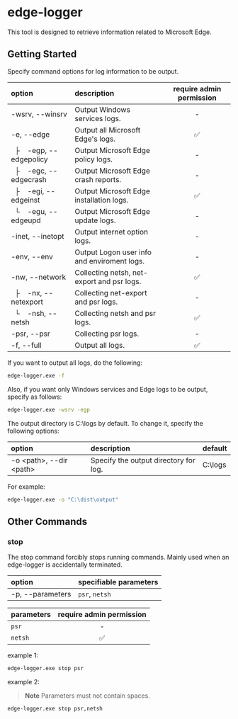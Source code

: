 # edge-logger

This tool is designed to retrieve information related to Microsoft Edge.

## Getting Started

Specify command options for log information to be output.

| option | description | require admin permission |
| :-- | :-- | :--: |
| -wsrv, --winsrv | Output Windows services logs. | - |
| -e, --edge | Output all Microsoft Edge's logs. | ✅ |
| &nbsp;&nbsp;├&nbsp;&nbsp;&nbsp; -egp, --edgepolicy | Output Microsoft Edge policy logs. | - |
| &nbsp;&nbsp;├&nbsp;&nbsp;&nbsp; -egc, --edgecrash | Output Microsoft Edge crash reports. | - |
| &nbsp;&nbsp;├&nbsp;&nbsp;&nbsp; -egi, --edgeinst | Output Microsoft Edge installation logs. | ✅ |
| &nbsp;&nbsp;└&nbsp;&nbsp;&nbsp; -egu, --edgeupd | Output Microsoft Edge update logs. | - |
| -inet, --inetopt | Output internet option logs. | - |
| -env, --env | Output Logon user info and enviroment logs. | - |
| -nw, --network | Collecting netsh, net-export and psr logs. | ✅ |
| &nbsp;&nbsp;├&nbsp;&nbsp;&nbsp; -nx, --netexport | Collecting net-export and psr logs. | - |
| &nbsp;&nbsp;└&nbsp;&nbsp;&nbsp; -nsh, --netsh | Collecting netsh and psr logs. | ✅ |
| -psr, --psr | Collecting psr logs. | - |
| -f, --full | Output all logs. | ✅ |

If you want to output all logs, do the following:

```cmd
edge-logger.exe -f
```

Also, if you want only Windows services and Edge logs to be output, specify as follows:
```cmd
edge-logger.exe -wsrv -egp
```

The output directory is C:\logs by default.
To change it, specify the following options:

| option | description | default |
| :-- | :-- | :-- |
| -o &lt;path&gt;, --dir &lt;path&gt; | Specify the output directory for log. | C:\logs |

For example:

```cmd
edge-logger.exe -o "C:\dist\output"
```

## Other Commands

### stop
The stop command forcibly stops running commands.
Mainly used when an edge-logger is accidentally terminated.

| option | specifiable parameters |
| :-- | :-- |
| -p, --parameters | `psr`, `netsh` |

| parameters | require admin permission |
| :-- | :--: |
| `psr` | - |
| `netsh` | ✅ |

example 1:
```cmd
edge-logger.exe stop psr
```

example 2:
> **Note**
> Parameters must not contain spaces.
```cmd
edge-logger.exe stop psr,netsh
```